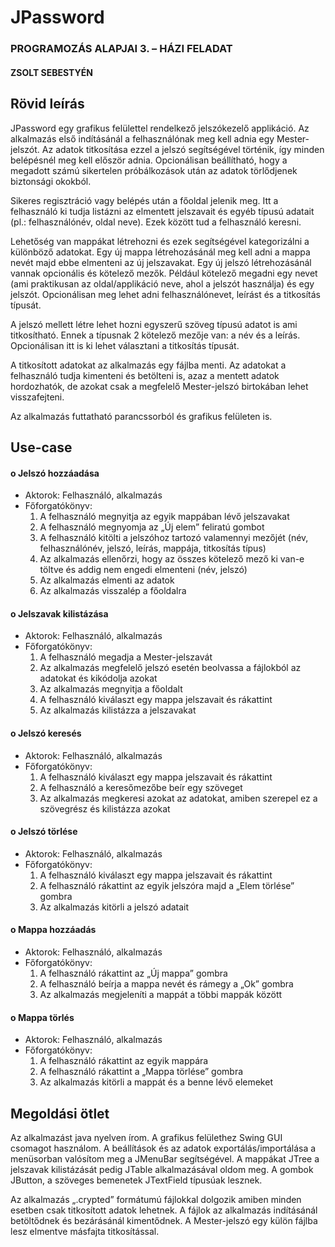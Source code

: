 # JPassword

### PROGRAMOZÁS ALAPJAI 3. – HÁZI FELADAT

#### ZSOLT SEBESTYÉN


## Rövid leírás

JPassword egy grafikus felülettel rendelkező jelszókezelő applikáció. Az alkalmazás első indításánál a
felhasználónak meg kell adnia egy Mester-jelszót. Az adatok titkosítása ezzel a jelszó segítségével történik, így
minden belépésnél meg kell először adnia. Opcionálisan beállítható, hogy a megadott számú sikertelen
próbálkozások után az adatok törlődjenek biztonsági okokból.

Sikeres regisztráció vagy belépés után a főoldal jelenik meg. Itt a felhasználó ki tudja listázni az elmentett jelszavait
és egyéb típusú adatait (pl.: felhasználónév, oldal neve). Ezek között tud a felhasználó keresni.

Lehetőség van mappákat létrehozni és ezek segítségével kategorizálni a különböző adatokat. Egy új mappa
létrehozásánál meg kell adni a mappa nevét majd ebbe elmenteni az új jelszavakat. Egy új jelszó létrehozásánál
vannak opcionális és kötelező mezők. Például kötelező megadni egy nevet (ami praktikusan az oldal/applikáció
neve, ahol a jelszót használja) és egy jelszót. Opcionálisan meg lehet adni felhasználónevet, leírást és a titkosítás
típusát.

A jelszó mellett létre lehet hozni egyszerű szöveg típusú adatot is ami titkosítható. Ennek a típusnak 2 kötelező
mezője van: a név és a leírás. Opcionálisan itt is ki lehet választani a titkosítás típusát.

A titkosított adatokat az alkalmazás egy fájlba menti. Az adatokat a felhasználó tudja kimenteni és betölteni is,
azaz a mentett adatok hordozhatók, de azokat csak a megfelelő Mester-jelszó birtokában lehet visszafejteni.

Az alkalmazás futtatható parancssorból és grafikus felületen is.

## Use-case

#### o Jelszó hozzáadása

- Aktorok: Felhasználó, alkalmazás
- Főforgatókönyv:
    1. A felhasználó megnyitja az egyik mappában lévő jelszavakat
    2. A felhasználó megnyomja az „Új elem” feliratú gombot
    3. A felhasználó kitölti a jelszóhoz tartozó valamennyi mezőjét (név, felhasználónév, jelszó,
       leírás, mappája, titkosítás típus)
    4. Az alkalmazás ellenőrzi, hogy az összes kötelező mező ki van-e töltve és addig nem
       engedi elmenteni (név, jelszó)
    5. Az alkalmazás elmenti az adatok
    6. Az alkalmazás visszalép a főoldalra

#### o Jelszavak kilistázása

- Aktorok: Felhasználó, alkalmazás
- Főforgatókönyv:
    1. A felhasználó megadja a Mester-jelszavát
    2. Az alkalmazás megfelelő jelszó esetén beolvassa a fájlokból az adatokat és kikódolja
       azokat
    3. Az alkalmazás megnyitja a főoldalt
    4. A felhasználó kiválaszt egy mappa jelszavait és rákattint
    5. Az alkalmazás kilistázza a jelszavakat


#### o Jelszó keresés

- Aktorok: Felhasználó, alkalmazás
- Főforgatókönyv:
    1. A felhasználó kiválaszt egy mappa jelszavait és rákattint
    2. A felhasználó a keresőmezőbe beír egy szöveget
    3. Az alkalmazás megkeresi azokat az adatokat, amiben szerepel ez a szövegrész és
       kilistázza azokat

#### o Jelszó törlése

- Aktorok: Felhasználó, alkalmazás
- Főforgatókönyv:
    1. A felhasználó kiválaszt egy mappa jelszavait és rákattint
    2. A felhasználó rákattint az egyik jelszóra majd a „Elem törlése” gombra
    3. Az alkalmazás kitörli a jelszó adatait

#### o Mappa hozzáadás

- Aktorok: Felhasználó, alkalmazás
- Főforgatókönyv:
    1. A felhasználó rákattint az „Új mappa” gombra
    2. A felhasználó beírja a mappa nevét és rámegy a „Ok” gombra
    3. Az alkalmazás megjeleníti a mappát a többi mappák között

#### o Mappa törlés

- Aktorok: Felhasználó, alkalmazás
- Főforgatókönyv:
    1. A felhasználó rákattint az egyik mappára
    2. A felhasználó rákattint a „Mappa törlése” gombra
    3. Az alkalmazás kitörli a mappát és a benne lévő elemeket

## Megoldási ötlet

Az alkalmazást java nyelven írom. A grafikus felülethez Swing GUI csomagot használom. A beállítások és az
adatok exportálás/importálása a menüsorban valósítom meg a JMenuBar segítségével. A mappákat JTree a
jelszavak kilistázását pedig JTable alkalmazásával oldom meg. A gombok JButton, a szöveges bemenetek
JTextField típusúak lesznek.

Az alkalmazás „.crypted” formátumú fájlokkal dolgozik amiben minden esetben csak titkosított adatok lehetnek.
A fájlok az alkalmazás indításánál betöltődnek és bezárásánál kimentődnek. A Mester-jelszó egy külön fájlba lesz
elmentve másfajta titkosítással.
